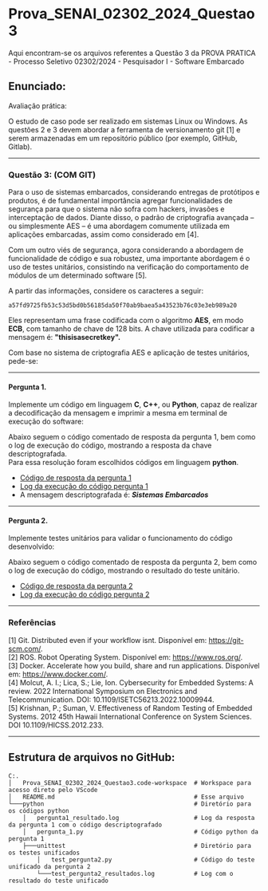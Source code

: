 # Prova_SENAI_02302_2024_Questao3
Aqui encontram-se os arquivos referentes a Questão 3 da PROVA PRATICA - Processo Seletivo 02302/2024 - Pesquisador I - Software Embarcado

## Enunciado:
Avaliação prática:

O estudo de caso pode ser realizado em sistemas Linux ou Windows. As questões 2 e 3 devem abordar a ferramenta de versionamento git [1] e serem armazenadas em um repositório público (por exemplo, GitHub, Gitlab).

***
### Questão 3: (COM GIT)

Para o uso de sistemas embarcados, considerando entregas de protótipos e produtos, é de fundamental importância agregar funcionalidades de segurança para que o sistema não sofra com hackers, invasões e interceptação de dados. Diante disso, o padrão de criptografia avançada – ou simplesmente AES – é uma abordagem comumente utilizada em aplicações embarcadas, assim como considerado em [4].

Com um outro viés de segurança, agora considerando a abordagem de funcionalidade de código e sua robustez, uma importante abordagem é o uso de testes unitários, consistindo na verificação do comportamento de módulos de um determinado software [5].

A partir das informações, considere os caracteres a seguir:

```
a57fd9725fb53c53d5bd0b56185da50f70ab9baea5a43523b76c03e3eb989a20
```

Eles representam uma frase codificada com o algoritmo **AES**, em modo **ECB**, com tamanho de chave de 128 bits. A chave utilizada para codificar a mensagem é: **"thisisasecretkey".**

Com base no sistema de criptografia AES e aplicação de testes unitários, pede-se:

***
#### Pergunta 1.
Implemente um código em linguagem **C**, **C++**, ou **Python**, capaz de realizar a decodificação da mensagem e imprimir a mesma em terminal de execução do software:

Abaixo seguem o código comentado de resposta da pergunta 1, bem como o log de execução do código, mostrando a resposta da chave descriptografada.  
Para essa resolução foram escolhidos códigos em linguagem **python**.  

* [Código de resposta da pergunta 1](https://github.com/alexandreberg/Prova_SENAI_02302_2024_Questao3/blob/main/python/pergunta_1.py)
* [Log da execução do código pergunta 1](https://github.com/alexandreberg/Prova_SENAI_02302_2024_Questao3/blob/main/python/pergunta1_resultado.log)
* A mensagem descriptografada é:  ***Sistemas Embarcados***

***
#### Pergunta 2.
Implemente testes unitários para validar o funcionamento do código desenvolvido:

Abaixo seguem o código comentado de resposta da pergunta 2, bem como o log de execução do código, mostrando o resultado do teste unitário.

* [Código de resposta da pergunta 2](https://github.com/alexandreberg/Prova_SENAI_02302_2024_Questao3/blob/main/python/unittest/test_pergunta2.py)
* [Log da execução do código pergunta 2](https://github.com/alexandreberg/Prova_SENAI_02302_2024_Questao3/blob/main/python/unittest/test_pergunta2_resultados.log)


***
### Referências

[1] Git. Distributed even if your workflow isnt. Disponível em: <https://git-scm.com/>.  
[2] ROS. Robot Operating System. Disponível em: <https://www.ros.org/>.  
[3] Docker. Accelerate how you build, share and run applications. Disponível em: <https://www.docker.com/>.  
[4] Molcut, A. I.; Lica, S.; Lie, Ion. Cybersecurity for Embedded Systems: A review. 2022 International Symposium on Electronics and Telecommunication. DOI: 10.1109/ISETC56213.2022.10009944.  
[5] Krishnan, P.; Suman, V. Effectiveness of Random Testing of Embedded Systems. 2012 45th Hawaii International Conference on System Sciences. DOI 10.1109/HICSS.2012.233.  

***
## Estrutura de arquivos no GitHub:
```   
C:.
│   Prova_SENAI_02302_2024_Questao3.code-workspace  # Workspace para acesso direto pelo VScode
│   README.md                                       # Esse arquivo                                    
└───python                                          # Diretório para os códigos python
    │   pergunta1_resultado.log                     # Log da resposta da pergunta 1 com o código descriptografado
    │   pergunta_1.py                               # Código python da pergunta 1
    ├───unittest                                    # Diretório para os testes unificados
        │   test_pergunta2.py                       # Código do teste unificado da pergunta 2
        └───test_pergunta2_resultados.log           # Log com o resultado do teste unificado

```
